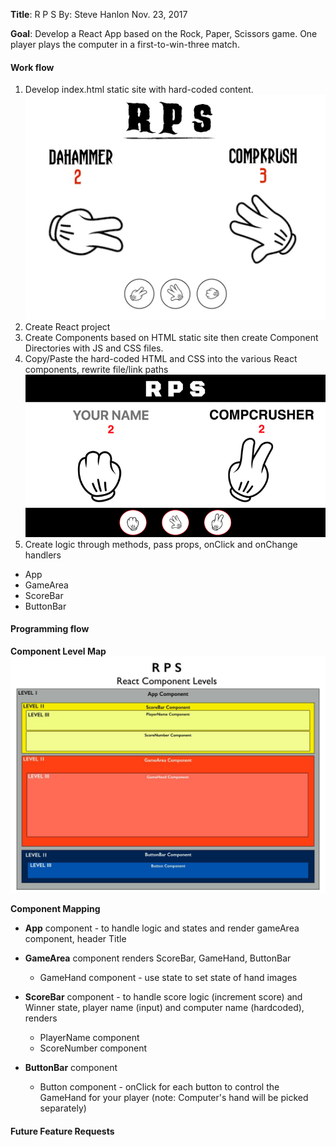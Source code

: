 __Title__: R P S
By: Steve Hanlon Nov. 23, 2017

__Goal__: Develop a React App based on the Rock, Paper, Scissors game.  One player plays the computer in a first-to-win-three match.

#### Work flow
1. Develop index.html static site with hard-coded content.
![Component map](./screenshots/RPS_sketch1_desktop.jpeg)
2. Create React project
3. Create Components based on HTML static site then create Component Directories with JS and CSS files.
4. Copy/Paste the hard-coded HTML and CSS into the various React components, rewrite file/link paths
![Component map](./screenshots/RPS_sketch2_desktop.jpeg)
5. Create logic through methods, pass props, onClick and onChange handlers
  - App
  - GameArea
  - ScoreBar
  - ButtonBar

#### Programming flow
**Component Level Map**
![Component Levels](./screenshots/rps_compLevelsMap.jpeg)

**Component Mapping**

- **App** component - to handle logic and states and render gameArea component, header Title

 - **GameArea** component renders ScoreBar, GameHand, ButtonBar
   - GameHand component - use state to set state of hand images
 - **ScoreBar** component - to handle score logic (increment score) and Winner state, player name (input) and computer name (hardcoded), renders
   - PlayerName component
   - ScoreNumber component
 - **ButtonBar** component
   - Button component - onClick for each button to control the GameHand for your player (note: Computer's hand will be picked separately)


#### Future Feature Requests
